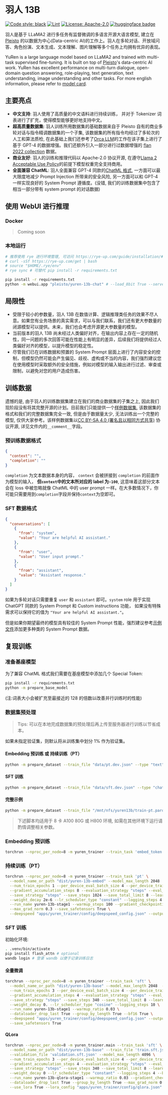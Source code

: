 # 羽人 13B

[![Code style: black](https://img.shields.io/badge/code%20style-black-000000.svg)](https://github.com/psf/black) [![Lint](https://github.com/pleisto/yuren-13b/actions/workflows/lint.yml/badge.svg)](https://github.com/pleisto/yuren-13b/actions/workflows/lint.yml) [![License: Apache-2.0](https://img.shields.io/badge/License-Apache%202.0-blue.svg)](./LICENSE) [![huggingface badge](https://img.shields.io/badge/%F0%9F%A4%97-Hugging%20Face-f2f4f5?labelColor=f2f4f5)](https://huggingface.co/pleisto/yuren-13b-chat)

羽人是基于 LLaMA2 进行多任务有监督微调的多语言开源大语言模型, 建立在 [Pleisto](https://github.com/pleisto) 的以数据为中心(Data-centric AI)的工作上。羽人在多轮对话、开放域问答、角色扮演、文本生成、文本理解、图片理解等多个任务上均拥有优异的表现。

YuRen is a large language model based on LLaMA2 and trained with multi-task supervised fine-tuning. It is built on top of [Pleisto](https://github.com/pleisto)'s data-centric AI work. YuRen has excellent performance on multi-turn dialogue, open-domain question answering, role-playing, text generation, text understanding, image understanding and other tasks. For more english information, please refer to [model card](https://huggingface.co/pleisto/yuren-13b-chat).

## 主要亮点

- **中文支持**: 羽人使用了高质量的中文语料进行持续训练， 并对于 Tokenizer 词表进行了扩充，使得模型能够更好地支持中文。
- **超高质量数据集**: 羽人训练所用数据集的基础数据来自于 Pleisto 自有的商业多轮对话与指令精调数据集的一个子集, 该数据集的所有指令均经过了多轮次的人工和算法质检, 在此基础上我们还参考了[Orca LLM](https://arxiv.org/abs/2306.02707)的工作在该子集上进行了基于 GPT-4 的数据增强。我们还额外引入一部分进行过数据增强的 [flan 2022 collection](https://github.com/google-research/FLAN/tree/main/flan/v2) 数据。
- **商业友好**: 羽人的训练和推理代码以 Apache-2.0 协议开源, 在遵守[Llama 2 Acceptable Use Policy](https://ai.meta.com/llama/use-policy/)的前提下模型权重完全支持商用。
- **全面兼容 ChatML**: 羽人全面兼容 GPT-4 同款的[ChatML 格式](https://github.com/openai/openai-python/blob/main/chatml.md), 一方面可以最大限度地减少 Prompt Injection 所带来的安全风险, 另一方面可以和 GPT-4 一样实现良好的 System Prompt 遵循度。(没错, 我们的训练数据集中包含了相当一部分带有 system prompt 的对话数据)

## 使用 WebUI 进行推理

### Docker

> Coming soon

### 本地运行

```bash
# 推荐使用 rye 进行环境管理, 可访问 https://rye-up.com/guide/installation/#installing-rye 查看详情
# curl -sSf https://rye-up.com/get | bash
# source "$HOME/.rye/env"
# rye sync # 可替代 pip install -r requirements.txt

pip install -r requirements.txt
python -m webui.app "pleisto/yuren-13b-chat" # --load_8bit True --server_name "0.0.0.0" --share True
```

## 局限性

- 受限于较小的参数量，羽人 13B 在数值计算、逻辑推理类任务的效果不尽人意。如果您有业务场景的真实需求，可以与我们联系，我们还有更大参数量的闭源模型可以提供。未来，我们也会考虑开源更大参数量的模型。
- 当前版本的羽人 13B 尚未经过人类偏好对齐，在输出内容上存在一定的随机性，同一问题的多次回答可能在性能上有明显的差异，后续我们将提供经过人类偏好对齐的模型，以提升模型的稳定性。
- 尽管我们已在训练数据和预置的 System Prompt 层面上进行了内容安全的控制，但模型仍然可能会产生偏见、歧视、虚构或不当的内容，我们强烈建议您在使用模型时采取额外的安全措施，例如对模型的输入输出进行过滤、审查或限制，以避免对您的用户造成伤害。

## 训练数据

遗憾的是, 由于羽人的训练数据集建立在我们的商业数据集的子集之上, 因此我们现阶段没有将其完整开源的计划。目前我们只能提供一个[样例数据集](./data/), 该数据集的格式和我们的完整数据集完全一致, 但是由于数据量太少, 无法训练出一个完整的模型, 仅供大家参考。该样例数据集以[CC BY-SA 4.0 (署名且以相同方式共享)](https://creativecommons.org/licenses/by-sa/4.0/deed.zh-Hans) 协议开源, 详见文件内的`__comment__`字段。

### 预训练数据格式

```json
{
  "context": "",
  "completion": ""
}
```

`completion` 为文本数据本身的内容， `context` 会被拼接到 `completion` 的前面作为模型的输入， **但`context`中的文本所对应的 label 为`-100`**, 这意味着这部分文本会在 loss 中被忽略就像 ChatML 中的 user prompt 一样。在大多数情况下，你可能只需要用到`completion`字段并保持`context`为空即可。

### SFT 数据格式

```json
{
  "conversations": [
    {
      "from": "system",
      "value": "Your are helpful AI assistant."
    },
    {
      "from": "user",
      "value": "User input prompt."
    },
    {
      "from": "assistant",
      "value": "Assistant response."
    }
  ]
}
```

如果为多轮对话只需要重复 `user` 和 `assistant` 即可。`system` role 用于实现 ChatGPT 同款的 System Prompt 和 Custom instructions 功能， 如果没有特殊需求可以保持它的值为 `"Your are helpful AI assistant."`。

但是如果你期望最终的模型具有较佳的 System Prompt 性能，强烈建议参考[示例文件](./data/sft.dev.json#L57)添加更多种类的 System Prompt 数据。

## 复现训练

### 准备基座模型

为了兼容 ChatML 格式我们需要在基座模型中添加几个 Special Token:

```bash
pip install -r requirements.txt
python -m prepare_base_model
```

(注:词表大小会被扩充至最接近的 128 的倍数以改善并行训练时的性能)

### 数据集预处理

> Tips: 可以在本地完成数据集的预处理后再上传至服务器进行训练以节省成本。

如果未指定验证集，则默认将从训练集中划分 1% 作为验证集。

#### Embedding 预训练 或 持续训练（PT）

```bash
python -m prepare_dataset --train_file "data/pt.dev.json" --type "text"
```

#### SFT 训练

```bash
python -m prepare_dataset --train_file "data/sft.dev.json" --type "chatml"
```

#### 完整示例

```bash
python -m prepare_dataset --train_file "/mnt/nfs/yuren13b/train-pt.parquet" --validation_file "/mnt/nfs/yuren13b/validation-pt.parquet" --type "text" --model_max_length 2048 --tokenizer_name "./dist/llama2-13b-hf-han-tokenizer" --output_dir "/mnt/nfs/yuren13b/pt-ds"
```

> 下述脚本均适用于 8 卡 A100 80G 或 H800 环境, 如需在其他环境下运行请酌情调整相关参数。

### Embedding 预训练

```bash
torchrun --nproc_per_node=8 -m yuren_trainer --train_task 'embed_token' --model_name_or_path "dist/llama2-13b-hf-han-tokenizer" --dataset 'data/ds_embed_token_1024' --model_max_length 1024   --num_train_epochs 1 --per_device_eval_batch_size 16 --per_device_train_batch_size 16   --gradient_accumulation_steps 1 --evaluation_strategy "steps" --eval_steps 512   --save_strategy "steps" --save_steps 340 --save_total_limit 4 --learning_rate 2e-5   --weight_decay 0. --lr_scheduler_type "cosine" --logging_steps 10   --run_name yuren-13b-embed --warmup_ratio 0.03  --tf32 True --bf16 True  --deepspeed "apps/yuren_trainer/config/deepspeed_config.json" --output_dir "dist/yuren-13b-embed"  --gradient_checkpointing True --save_safetensors True
```

### 持续训练（PT）

```bash
torchrun --nproc_per_node=8 -m yuren_trainer --train_task 'pt' \
  --model_name_or_path "dist/yuren-13b-embed" --model_max_length 2048  --dataset 'data/ds_pt_2048' \
  --num_train_epochs 1 --per_device_eval_batch_size 4 --per_device_train_batch_size 4 \
  --gradient_accumulation_steps 8 --evaluation_strategy "steps" --eval_steps 1024 \
  --save_strategy "steps" --save_steps 1024 --save_total_limit 8 --learning_rate 3e-5 \
  --weight_decay 2e-6 --lr_scheduler_type "constant" --logging_steps 4 --bf16 True \
  --run_name yuren-13b-stage1 --warmup_steps 100 --gradient_checkpointing True --fp16_full_eval True \
  --max_grad_norm 0.3 --save_safetensors True \
  --deepspeed "apps/yuren_trainer/config/deepspeed_config.json" --output_dir "dist/yuren-13b-base" \

```

### SFT 训练

初始化环境:

```bash
. .venv/bin/activate
pip install flash_attn # optional
wandb login # 登录 wandb 以便于记录训练日志
```

#### 全量微调

```bash
torchrun --nproc_per_node=8 -m yuren_trainer --train_task 'sft' \
  --model_name_or_path "dist/yuren-13b-base" --model_max_length 2048  --dataset 'data/ds_sft_2048' \
  --num_train_epochs 3 --per_device_eval_batch_size 4 --per_device_train_batch_size 4 \
  --gradient_accumulation_steps 4 --evaluation_strategy "steps" --eval_steps 512 \
  --save_strategy "steps" --save_steps 340 --save_total_limit 8 --learning_rate 2e-5 \
  --weight_decay 0. --lr_scheduler_type "cosine" --logging_steps 10 \
  --run_name yuren-13b-stage1 --warmup_ratio 0.03 \
  --dataloader_drop_last True --group_by_length True --bf16 True \
  --deepspeed "apps/yuren_trainer/config/deepspeed_config.json" --output_dir "dist/yuren-13b-sft1" \
  --save_safetensors True
```

#### QLora

```bash
torchrun --nproc_per_node=8 -m yuren_trainer.main --train_task 'sft' \
  --model_name_or_path "dist/yuren-13b-base" --train_file 'train.sft.json' \
  --validation_file 'validation.sft.json' --model_max_length 4096 \
  --num_train_epochs 3 --per_device_eval_batch_size 4 --per_device_train_batch_size 4 \
  --gradient_accumulation_steps 4 --evaluation_strategy "steps" --eval_steps 1024 \
  --save_strategy "steps" --save_steps 340 --save_total_limit 8 --learning_rate 2e-4 \
  --weight_decay 0 --lr_scheduler_type "constant" --logging_steps 4 --bf16 True \
  --run_name yuren-13b-qlora-stage1 --warmup_ratio 0.03 --gradient_checkpointing True \
  --dataloader_drop_last True --group_by_length True --max_grad_norm 0.3 --use_nf4_training True \
  --use_lora True --lora_config "apps/yuren_trainer/config/qlora.json" --output_dir "dist/yuren-13b-stage1"
```
